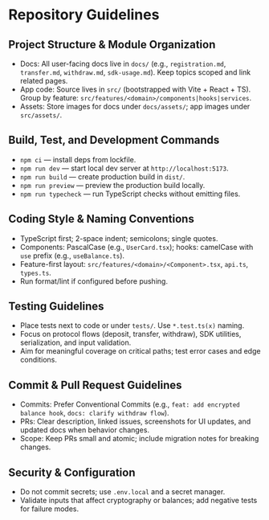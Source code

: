 # Repository Guidelines

## Project Structure & Module Organization
- Docs: All user-facing docs live in `docs/` (e.g., `registration.md`, `transfer.md`, `withdraw.md`, `sdk-usage.md`). Keep topics scoped and link related pages.
- App code: Source lives in `src/` (bootstrapped with Vite + React + TS). Group by feature: `src/features/<domain>/components|hooks|services`.
- Assets: Store images for docs under `docs/assets/`; app images under `src/assets/`.

## Build, Test, and Development Commands
- `npm ci` — install deps from lockfile.
- `npm run dev` — start local dev server at `http://localhost:5173`.
- `npm run build` — create production build in `dist/`.
- `npm run preview` — preview the production build locally.
- `npm run typecheck` — run TypeScript checks without emitting files.

## Coding Style & Naming Conventions
- TypeScript first; 2-space indent; semicolons; single quotes.
- Components: PascalCase (e.g., `UserCard.tsx`); hooks: camelCase with `use` prefix (e.g., `useBalance.ts`).
- Feature-first layout: `src/features/<domain>/<Component>.tsx`, `api.ts`, `types.ts`.
- Run format/lint if configured before pushing.

## Testing Guidelines
- Place tests next to code or under `tests/`. Use `*.test.ts(x)` naming.
- Focus on protocol flows (deposit, transfer, withdraw), SDK utilities, serialization, and input validation.
- Aim for meaningful coverage on critical paths; test error cases and edge conditions.

## Commit & Pull Request Guidelines
- Commits: Prefer Conventional Commits (e.g., `feat: add encrypted balance hook`, `docs: clarify withdraw flow`).
- PRs: Clear description, linked issues, screenshots for UI updates, and updated docs when behavior changes.
- Scope: Keep PRs small and atomic; include migration notes for breaking changes.

## Security & Configuration
- Do not commit secrets; use `.env.local` and a secret manager.
- Validate inputs that affect cryptography or balances; add negative tests for failure modes.
